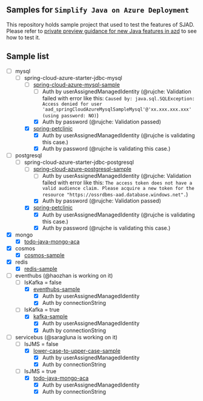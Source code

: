 ## Samples for `Simplify Java on Azure Deployment`

This repository holds sample project that used to test the features of SJAD. Please refer to 
[private preview guidance for new Java features in azd](https://microsoft.github.io/SJAD)
to see how to test it.


## Sample list

- [ ] mysql
  - [ ] spring-cloud-azure-starter-jdbc-mysql
    - [ ] [spring-cloud-azure-mysql-sample](mysql/spring-cloud-azure-starter-jdbc-mysql/spring-cloud-azure-mysql-sample)
      - [ ] Auth by userAssignedManagedIdentity (@rujche: Validation failed with error like this: `Caused by: java.sql.SQLException: Access denied for user 'aad_springCloudAzureMysqlSampleMysql'@'xx.xxx.xxx.xxx' (using password: NO)`)
      - [x] Auth by password (@rujche: Validation passed)
    - [x] [spring-petclinic](./mysql/spring-cloud-azure-starter-jdbc-mysql/spring-petclinic)
      - [x] Auth by userAssignedManagedIdentity (@rujche is validating this case.)
      - [x] Auth by password (@rujche is validating this case.)

- [ ] postgresql
  - [ ] spring-cloud-azure-starter-jdbc-postgresql
    - [ ] [spring-cloud-azure-postgresql-sample](./postgresql/spring-cloud-azure-starter-jdbc-postgresql/spring-cloud-azure-postgresql-sample) 
      - [ ] Auth by userAssignedManagedIdentity (@rujche: Validation failed with error like this: `The access token does not have a valid audience claim. Please acquire a new token for the resource "https://ossrdbms-aad.database.windows.net".`)
      - [x] Auth by password (@rujche: Validation passed)
    - [x] [spring-petclinic](./postgresql/spring-cloud-azure-starter-jdbc-postgresql/spring-petclinic)
      - [x] Auth by userAssignedManagedIdentity (@rujche is validating this case.)
      - [x] Auth by password (@rujche is validating this case.)

- [x] mongo
  - [x] [todo-java-mongo-aca](./mongo/todo-java-mongo-aca)

- [x] cosmos
  - [x] [cosmos-sample](./cosmos/cosmos-sample)

- [x] redis
  - [x] [redis-sample](./redis/redis-sample)

- [ ] eventhubs (@haozhan is working on it)
  - [ ] IsKafka = false
    - [x] [eventhubs-sample](./eventhubs/eventhubs-sample)
      - [x] Auth by userAssignedManagedIdentity
      - [x] Auth by connectionString
  - [ ] IsKafka = true
    - [x] [kafka-sample](./eventhubs/kafka-sample)
      - [x] Auth by userAssignedManagedIdentity
      - [x] Auth by connectionString

- [ ] servicebus (@saragluna is working on it)
  - [ ] IsJMS = false
    - [x] [lower-case-to-upper-case-sample](./servicebus/lower-case-to-upper-case-sample)
      - [x] Auth by userAssignedManagedIdentity
      - [x] Auth by connectionString
  - [ ] IsJMS = true
    - [x] [todo-java-mongo-aca](./servicebus/todo-java-mongo-aca)
      - [x] Auth by userAssignedManagedIdentity
      - [x] Auth by connectionString
